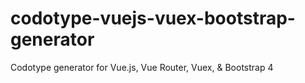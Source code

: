 # codotype-vuejs-vuex-bootstrap-generator
Codotype generator for Vue.js, Vue Router, Vuex, & Bootstrap 4
